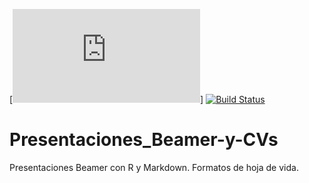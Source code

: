 [![Build Status](http://deic.uab.es/~iblanes/beamer_gallery/index.html)]
[![Build Status](https://travis-ci.org/AOEpeople/Tagging.svg?branch=master)](https://travis-ci.org/AOEpeople/Tagging)

# Presentaciones_Beamer-y-CVs
Presentaciones Beamer con R y Markdown. Formatos de hoja de vida.
